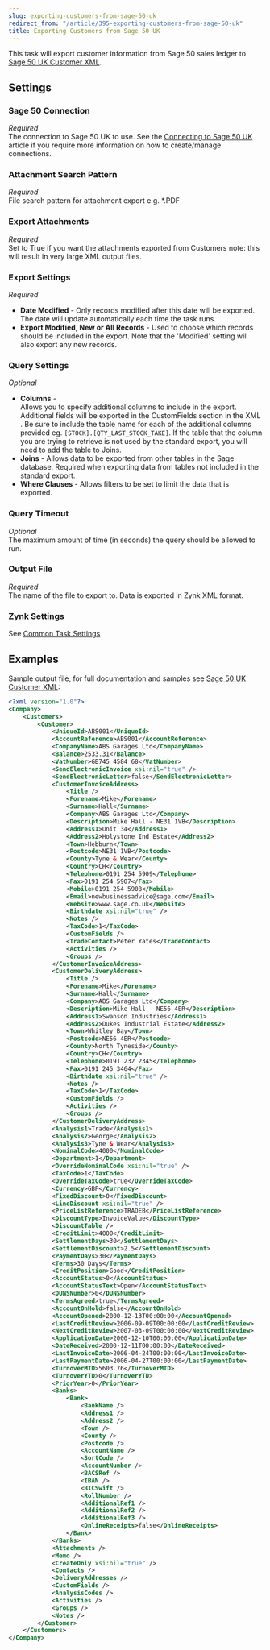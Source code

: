 ```yaml
---
slug: exporting-customers-from-sage-50-uk
redirect_from: "/article/395-exporting-customers-from-sage-50-uk"
title: Exporting Customers from Sage 50 UK
---
```

This task will export customer information from Sage 50 sales ledger to [Sage 50 UK Customer XML](sage-50-uk-customer-xml).

## Settings  
### Sage 50 Connection
_Required_  
The connection to Sage 50 UK to use.  See the [Connecting to Sage 50 UK](connecting-to-sage-50-uk) article if you require more information on how to create/manage connections.

### Attachment Search Pattern
_Required_  
File search pattern for attachment export e.g. *.PDF

### Export Attachments
_Required_  
Set to True if you want the attachments exported from Customers note: this will result in very large XML output files.

### Export Settings
_Required_  

 * **Date Modified** - Only records modified after this date will be exported. The date will update automatically each time the task runs.
 * **Export Modified, New or All Records** - Used to choose which records should be included in the export. Note that the 'Modified' setting will also export any new records.

### Query Settings
_Optional_  

 * **Columns** - Allows you to specify additional columns to include in the export.  Additional fields will be exported in the CustomFields section in the XML.  Be sure to include the table name for each of the additional columns provided eg. `[STOCK].[QTY_LAST_STOCK_TAKE]`.  If the table that the column you are trying to retrieve is not used by the standard export, you will need to add the table to Joins.
 * **Joins** - Allows data to be exported from other tables in the Sage database. Required when exporting data from tables not included in the standard export.
 * **Where Clauses** - Allows filters to be set to limit the data that is exported.
 
### Query Timeout
_Optional_  
The maximum amount of time (in seconds) the query should be allowed to run.

### Output File
_Required_  
The name of the file to export to. Data is exported in Zynk XML format.

### Zynk Settings
See [Common Task Settings](common-task-settings)

## Examples  
Sample output file, for full documentation and samples see [Sage 50 UK Customer XML](sage-50-uk-customer-xml): 

```xml 
<?xml version="1.0"?>
<Company>
    <Customers>
        <Customer>
            <UniqueId>ABS001</UniqueId>
            <AccountReference>ABS001</AccountReference>
            <CompanyName>ABS Garages Ltd</CompanyName>
            <Balance>2533.31</Balance>
            <VatNumber>GB745 4584 68</VatNumber>
            <SendElectronicInvoice xsi:nil="true" />
            <SendElectronicLetter>false</SendElectronicLetter>
            <CustomerInvoiceAddress>
                <Title />
                <Forename>Mike</Forename>
                <Surname>Hall</Surname>
                <Company>ABS Garages Ltd</Company>
                <Description>Mike Hall - NE31 1VB</Description>
                <Address1>Unit 34</Address1>
                <Address2>Holystone Ind Estate</Address2>
                <Town>Hebburn</Town>
                <Postcode>NE31 1VB</Postcode>
                <County>Tyne & Wear</County>
                <Country>CH</Country>
                <Telephone>0191 254 5909</Telephone>
                <Fax>0191 254 5907</Fax>
                <Mobile>0191 254 5908</Mobile>
                <Email>newbusinessadvice@sage.com</Email>
                <Website>www.sage.co.uk</Website>
                <Birthdate xsi:nil="true" />
                <Notes />
                <TaxCode>1</TaxCode>
                <CustomFields />
                <TradeContact>Peter Yates</TradeContact>
                <Activities />
                <Groups />
            </CustomerInvoiceAddress>
            <CustomerDeliveryAddress>
                <Title />
                <Forename>Mike</Forename>
                <Surname>Hall</Surname>
                <Company>ABS Garages Ltd</Company>
                <Description>Mike Hall - NE56 4ER</Description>
                <Address1>Swanson Industries</Address1>
                <Address2>Dukes Industrial Estate</Address2>
                <Town>Whitley Bay</Town>
                <Postcode>NE56 4ER</Postcode>
                <County>North Tyneside</County>
                <Country>CH</Country>
                <Telephone>0191 232 2345</Telephone>
                <Fax>0191 245 3464</Fax>
                <Birthdate xsi:nil="true" />
                <Notes />
                <TaxCode>1</TaxCode>
                <CustomFields />
                <Activities />
                <Groups />
            </CustomerDeliveryAddress>
            <Analysis1>Trade</Analysis1>
            <Analysis2>George</Analysis2>
            <Analysis3>Tyne & Wear</Analysis3>
            <NominalCode>4000</NominalCode>
            <Department>1</Department>
            <OverrideNominalCode xsi:nil="true" />
            <TaxCode>1</TaxCode>
            <OverrideTaxCode>true</OverrideTaxCode>
            <Currency>GBP</Currency>
            <FixedDiscount>0</FixedDiscount>
            <LineDiscount xsi:nil="true" />
            <PriceListReference>TRADEB</PriceListReference>
            <DiscountType>InvoiceValue</DiscountType>
            <DiscountTable />
            <CreditLimit>4000</CreditLimit>
            <SettlementDays>30</SettlementDays>
            <SettlementDiscount>2.5</SettlementDiscount>
            <PaymentDays>30</PaymentDays>
            <Terms>30 Days</Terms>
            <CreditPosition>Good</CreditPosition>
            <AccountStatus>0</AccountStatus>
            <AccountStatusText>Open</AccountStatusText>
            <DUNSNumber>0</DUNSNumber>
            <TermsAgreed>true</TermsAgreed>
            <AccountOnHold>false</AccountOnHold>
            <AccountOpened>2000-12-13T00:00:00</AccountOpened>
            <LastCreditReview>2006-09-09T00:00:00</LastCreditReview>
            <NextCreditReview>2007-03-09T00:00:00</NextCreditReview>
            <ApplicationDate>2000-12-10T00:00:00</ApplicationDate>
            <DateReceived>2000-12-11T00:00:00</DateReceived>
            <LastInvoiceDate>2006-04-24T00:00:00</LastInvoiceDate>
            <LastPaymentDate>2006-04-27T00:00:00</LastPaymentDate>
            <TurnoverMTD>5603.76</TurnoverMTD>
            <TurnoverYTD>0</TurnoverYTD>
            <PriorYear>0</PriorYear>
            <Banks>
                <Bank>
                    <BankName />
                    <Address1 />
                    <Address2 />
                    <Town />
                    <County />
                    <Postcode />
                    <AccountName />
                    <SortCode />
                    <AccountNumber />
                    <BACSRef />
                    <IBAN />
                    <BICSwift />
                    <RollNumber />
                    <AdditionalRef1 />
                    <AdditionalRef2 />
                    <AdditionalRef3 />
                    <OnlineReceipts>false</OnlineReceipts>
                </Bank>
            </Banks>
            <Attachments />
            <Memo />
            <CreateOnly xsi:nil="true" />
            <Contacts />
            <DeliveryAddresses />
            <CustomFields />
            <AnalysisCodes />
            <Activities />
            <Groups />
            <Notes />
        </Customer>
    </Customers>
</Company>
```